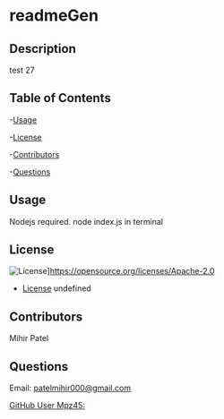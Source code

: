 # readmeGen
  ## Description
  test 27
   ## Table of Contents
-[Usage](#usage)

-[License](#license)

-[Contributors](#contributors)

-[Questions](#questions)
   ## Usage
   Nodejs required. node index.js in terminal
   ## License 
   ![License](https://img.shields.io/badge/License-Apache_2.0-blue.svg)]https://opensource.org/licenses/Apache-2.0
   * [License](#license)
   undefined
   ## Contributors 
   Mihir Patel
   ## Questions 
   Email: patelmihir000@gmail.com

   [GitHub User Mpz45:](github.com/Mpz45/readmeGen)

